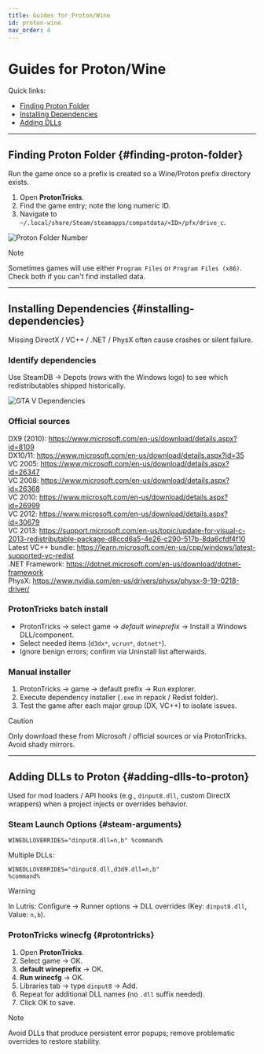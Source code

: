```yaml
---
title: Guides for Proton/Wine
id: proton-wine
nav_order: 4
---
```


# Guides for Proton/Wine

Quick links:

- [Finding Proton Folder](#finding-proton-folder)
- [Installing Dependencies](#installing-dependencies)
- [Adding DLLs](#adding-dlls-to-proton)

---
## Finding Proton Folder {#finding-proton-folder}
Run the game once so a prefix is created so a Wine/Proton prefix directory exists.
<div class="panel panel--soft"><ol><li>Open <strong>ProtonTricks</strong>.</li><li>Find the game entry; note the long numeric ID.</li><li>Navigate to <code>~/.local/share/Steam/steamapps/compatdata/&lt;ID&gt;/pfx/drive_c</code>.</li></ol></div>

![Proton Folder Number](https://i.imgur.com/SCZqbXL.png)

> [!NOTE]
> Sometimes games will use either <code>Program Files</code> or <code>Program Files (x86)</code>. Check both if you can't find installed data.

---
## Installing Dependencies {#installing-dependencies}
Missing DirectX / VC++ / .NET / PhysX often cause crashes or silent failure.

### Identify dependencies
Use SteamDB → Depots (rows with the Windows logo) to see which redistributables shipped historically.

![GTA V Dependencies](https://i.imgur.com/adLTbwV.png)

### Official sources
DX9 (2010): https://www.microsoft.com/en-us/download/details.aspx?id=8109  
DX10/11: https://www.microsoft.com/en-us/download/details.aspx?id=35  
VC 2005: https://www.microsoft.com/en-us/download/details.aspx?id=26347  
VC 2008: https://www.microsoft.com/en-us/download/details.aspx?id=26368  
VC 2010: https://www.microsoft.com/en-us/download/details.aspx?id=26999  
VC 2012: https://www.microsoft.com/en-us/download/details.aspx?id=30679  
VC 2013: https://support.microsoft.com/en-us/topic/update-for-visual-c-2013-redistributable-package-d8ccd6a5-4e26-c290-517b-8da6cfdf4f10  
Latest VC++ bundle: https://learn.microsoft.com/en-us/cpp/windows/latest-supported-vc-redist  
.NET Framework: https://dotnet.microsoft.com/en-us/download/dotnet-framework  
PhysX: https://www.nvidia.com/en-us/drivers/physx/physx-9-19-0218-driver/

### ProtonTricks batch install
<div class="panel"><ul><li>ProtonTricks → select game → <em>default wineprefix</em> → Install a Windows DLL/component.</li><li>Select needed items (<code>d3dx*</code>, <code>vcrun*</code>, <code>dotnet*</code>).</li><li>Ignore benign errors; confirm via Uninstall list afterwards.</li></ul></div>

### Manual installer
<div class="panel"><ol><li>ProtonTricks → game → default prefix → Run explorer.</li><li>Execute dependency installer (<code>.exe</code> in repack / Redist folder).</li><li>Test the game after each major group (DX, VC++) to isolate issues.</li></ol></div>

> [!CAUTION]
> Only download these from Microsoft / official sources or via ProtonTricks. Avoid shady mirrors.

---
## Adding DLLs to Proton {#adding-dlls-to-proton}
Used for mod loaders / API hooks (e.g., <code>dinput8.dll</code>, custom DirectX wrappers) when a project injects or overrides behavior.

### Steam Launch Options {#steam-arguments}
<pre><code>WINEDLLOVERRIDES="dinput8.dll=n,b" %command%</code></pre>
Multiple DLLs: <pre><code>WINEDLLOVERRIDES="dinput8.dll,d3d9.dll=n,b" %command%</code></pre>

> [!WARNING]
> In Lutris: Configure → Runner options → DLL overrides (Key: <code>dinput8.dll</code>, Value: <code>n,b</code>).

### ProtonTricks winecfg {#protontricks}
<div class="panel"><ol><li>Open <strong>ProtonTricks</strong>.</li><li>Select game → OK.</li><li><strong>default wineprefix</strong> → OK.</li><li><strong>Run winecfg</strong> → OK.</li><li>Libraries tab → type <code>dinput8</code> → Add.</li><li>Repeat for additional DLL names (no <code>.dll</code> suffix needed).</li><li>Click OK to save.</li></ol></div>

> [!NOTE]
> Avoid DLLs that produce persistent error popups; remove problematic overrides to restore stability.

